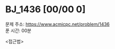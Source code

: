 # BJ_1436 [00/00  0] </br>
문제 주소: https://www.acmicpc.net/problem/1436 </br>
푼 시간: 00분 </br>

<접근법>
```

```


```java

```